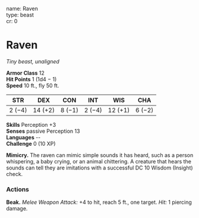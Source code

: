 name: Raven    
type: beast    
cr: 0

# Raven 
_Tiny beast, unaligned_

**Armor Class** 12    
**Hit Points** 1 (1d4 − 1)    
**Speed** 10 ft., fly 50 ft.

| STR     | DEX     | CON     | INT     | WIS     | CHA     |
|---------|---------|---------|---------|---------|---------|
| 2 (−4)  | 14 (+2) | 8 (−1)  | 2 (−4)  | 12 (+1) | 6 (−2)  | 

**Skills** Perception +3    
**Senses** passive Perception 13    
**Languages** --    
**Challenge** 0 (10 XP)

**Mimicry.** The raven can mimic simple sounds it has heard, such as a person whispering, a baby crying, or an animal chittering. A creature that hears the sounds can tell they are imitations with a successful DC 10 Wisdom (Insight) check.

### Actions 
**Beak.** _Melee Weapon Attack:_ +4 to hit, reach 5 ft., one target. _Hit:_ 1 piercing damage.    